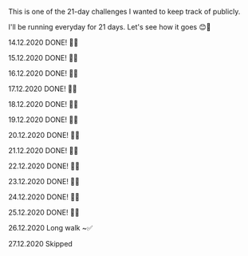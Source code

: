 This is one of the 21-day challenges I wanted to keep track of publicly. 

I'll be running everyday for 21 days. Let's see how it goes 😊🤘

14.12.2020 DONE! 🏃✅

15.12.2020 DONE! 🏃✅

16.12.2020 DONE! 🏃✅

17.12.2020 DONE! 🏃✅

18.12.2020 DONE! 🏃✅

19.12.2020 DONE! 🏃✅

20.12.2020 DONE! 🏃✅

21.12.2020 DONE! 🏃✅

22.12.2020 DONE! 🏃✅

23.12.2020 DONE! 🏃✅

24.12.2020 DONE! 🏃✅

25.12.2020 DONE! 🏃✅

26.12.2020 Long walk ~✅

27.12.2020 Skipped

